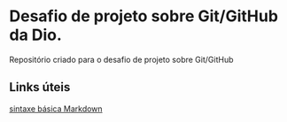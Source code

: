 # Desafio de projeto sobre Git/GitHub da Dio.
Repositório criado para o desafio de projeto sobre Git/GitHub

## Links úteis
[sintaxe básica Markdown](https://www.markdownguide.org/basic-syntax/)
